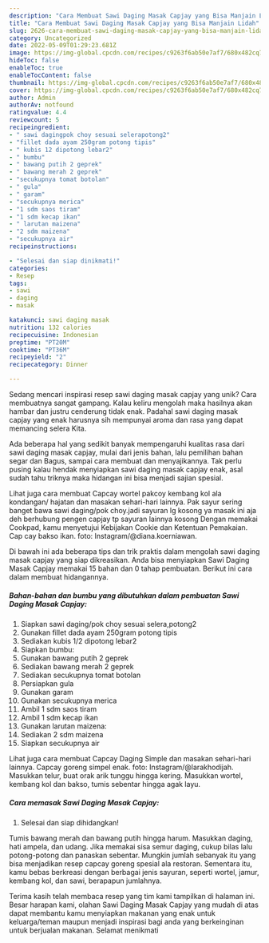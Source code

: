 ```yaml
---
description: "Cara Membuat Sawi Daging Masak Capjay yang Bisa Manjain Lidah"
title: "Cara Membuat Sawi Daging Masak Capjay yang Bisa Manjain Lidah"
slug: 2626-cara-membuat-sawi-daging-masak-capjay-yang-bisa-manjain-lidah
category: Uncategorized
date: 2022-05-09T01:29:23.681Z
image: https://img-global.cpcdn.com/recipes/c9263f6ab50e7af7/680x482cq70/sawi-daging-masak-capjay-foto-resep-utama.jpg
hideToc: false
enableToc: true
enableTocContent: false
thumbnail: https://img-global.cpcdn.com/recipes/c9263f6ab50e7af7/680x482cq70/sawi-daging-masak-capjay-foto-resep-utama.jpg
cover: https://img-global.cpcdn.com/recipes/c9263f6ab50e7af7/680x482cq70/sawi-daging-masak-capjay-foto-resep-utama.jpg
author: Admin
authorAv: notfound
ratingvalue: 4.4
reviewcount: 5
recipeingredient:
- " sawi dagingpok choy sesuai selerapotong2"
- "fillet dada ayam 250gram potong tipis"
- " kubis 12 dipotong lebar2"
- " bumbu"
- " bawang putih 2 geprek"
- " bawang merah 2 geprek"
- "secukupnya tomat botolan"
- " gula"
- " garam"
- "secukupnya merica"
- "1 sdm saos tiram"
- "1 sdm kecap ikan"
- " larutan maizena"
- "2 sdm maizena"
- "secukupnya air"
recipeinstructions:

- "Selesai dan siap dinikmati!"
categories:
- Resep
tags:
- sawi
- daging
- masak

katakunci: sawi daging masak 
nutrition: 132 calories
recipecuisine: Indonesian
preptime: "PT20M"
cooktime: "PT36M"
recipeyield: "2"
recipecategory: Dinner

---
```





Sedang mencari inspirasi resep sawi daging masak capjay yang unik? Cara membuatnya sangat gampang. Kalau keliru mengolah maka hasilnya akan hambar dan justru cenderung tidak enak. Padahal sawi daging masak capjay yang enak harusnya sih mempunyai aroma dan rasa yang dapat memancing selera Kita.





Ada beberapa hal yang sedikit banyak mempengaruhi kualitas rasa dari sawi daging masak capjay, mulai dari jenis bahan, lalu pemilihan bahan segar dan Bagus, sampai cara membuat dan menyajikannya. Tak perlu pusing kalau hendak menyiapkan sawi daging masak capjay enak,      asal sudah tahu triknya maka hidangan ini bisa menjadi sajian spesial.














Lihat juga cara membuat Capcay wortel pakcoy kembang kol ala kondangan/ hajatan dan masakan sehari-hari lainnya. Pak sayur sering banget bawa sawi daging/pok choy.jadi sayuran lg kosong ya masak ini aja deh berhubung pengen capjay tp sayuran lainnya kosong Dengan memakai Cookpad, kamu menyetujui Kebijakan Cookie dan Ketentuan Pemakaian. Cap cay bakso ikan. foto: Instagram/@diana.koerniawan.






Di bawah ini ada beberapa tips dan trik praktis dalam mengolah sawi daging masak capjay yang siap dikreasikan. Anda bisa menyiapkan Sawi Daging Masak Capjay memakai 15 bahan dan 0 tahap pembuatan. Berikut ini cara dalam membuat hidangannya.

<!--inarticleads1-->

##### Bahan-bahan dan bumbu yang dibutuhkan dalam pembuatan Sawi Daging Masak Capjay:

1. Siapkan  sawi daging/pok choy sesuai selera,potong2
1. Gunakan fillet dada ayam 250gram potong tipis
1. Sediakan  kubis 1/2 dipotong lebar2
1. Siapkan  bumbu:
1. Gunakan  bawang putih 2 geprek
1. Sediakan  bawang merah 2 geprek
1. Sediakan secukupnya tomat botolan
1. Persiapkan  gula
1. Gunakan  garam
1. Gunakan secukupnya merica
1. Ambil 1 sdm saos tiram
1. Ambil 1 sdm kecap ikan
1. Gunakan  larutan maizena:
1. Sediakan 2 sdm maizena
1. Siapkan secukupnya air


Lihat juga cara membuat Capcay Daging Simple dan masakan sehari-hari lainnya. Capcay goreng simpel enak. foto: Instagram/@larakhodijah. Masukkan telur, buat orak arik tunggu hingga kering. Masukkan wortel, kembang kol dan bakso, tumis sebentar hingga agak layu. 

<!--inarticleads2-->

##### Cara memasak Sawi Daging Masak Capjay:


1. Selesai dan siap dihidangkan!

Tumis bawang merah dan bawang putih hingga harum. Masukkan daging, hati ampela, dan udang. Jika memakai sisa semur daging, cukup bilas lalu potong-potong dan panaskan sebentar. Mungkin jumlah sebanyak itu yang bisa menjadikan resep capcay goreng spesial ala restoran. Sementara itu, kamu bebas berkreasi dengan berbagai jenis sayuran, seperti wortel, jamur, kembang kol, dan sawi, berapapun jumlahnya. 

Terima kasih telah membaca resep yang tim kami tampilkan di halaman ini. Besar harapan kami, olahan Sawi Daging Masak Capjay yang mudah di atas dapat membantu kamu menyiapkan makanan yang enak untuk keluarga/teman maupun menjadi inspirasi bagi anda yang berkeinginan untuk berjualan makanan. Selamat menikmati
